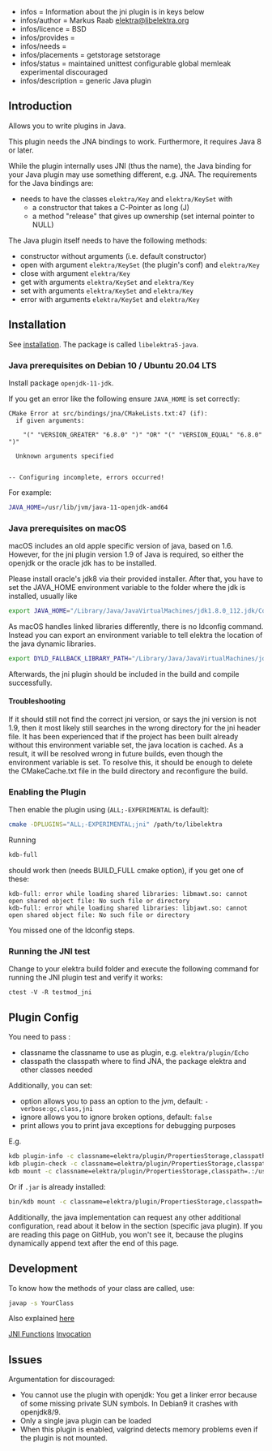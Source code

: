 - infos = Information about the jni plugin is in keys below
- infos/author = Markus Raab <elektra@libelektra.org>
- infos/licence = BSD
- infos/provides =
- infos/needs =
- infos/placements = getstorage setstorage
- infos/status = maintained unittest configurable global memleak experimental discouraged
- infos/description = generic Java plugin

## Introduction

Allows you to write plugins in Java.

This plugin needs the JNA bindings to work.
Furthermore, it requires Java 8 or later.

While the plugin internally uses JNI (thus the name), the Java
binding for your Java plugin may use something different, e.g. JNA.
The requirements for the Java bindings are:

- needs to have the classes `elektra/Key` and `elektra/KeySet` with
  - a constructor that takes a C-Pointer as long (J)
  - a method "release" that gives up ownership (set internal pointer to NULL)

The Java plugin itself needs to have the following methods:

- constructor without arguments (i.e. default constructor)
- open with argument `elektra/KeySet` (the plugin's conf) and `elektra/Key`
- close with argument `elektra/Key`
- get with arguments `elektra/KeySet` and `elektra/Key`
- set with arguments `elektra/KeySet` and `elektra/Key`
- error with arguments `elektra/KeySet` and `elektra/Key`

## Installation

See [installation](/doc/INSTALL.md).
The package is called `libelektra5-java`.

### Java prerequisites on Debian 10 / Ubuntu 20.04 LTS

Install package `openjdk-11-jdk`.

If you get an error like the following ensure `JAVA_HOME` is set correctly:

```
CMake Error at src/bindings/jna/CMakeLists.txt:47 (if):
  if given arguments:

    "(" "VERSION_GREATER" "6.8.0" ")" "OR" "(" "VERSION_EQUAL" "6.8.0" ")"

  Unknown arguments specified


-- Configuring incomplete, errors occurred!
```

For example:

```sh
JAVA_HOME=/usr/lib/jvm/java-11-openjdk-amd64
```

### Java prerequisites on macOS

macOS includes an old apple specific version of java, based on 1.6.
However, for the jni plugin version 1.9 of Java is required, so either the openjdk or the oracle jdk has to be installed.

Please install oracle's jdk8 via their provided installer.
After that, you have to set the JAVA_HOME environment variable to the folder where the jdk is installed, usually like

```sh
export JAVA_HOME="/Library/Java/JavaVirtualMachines/jdk1.8.0_112.jdk/Contents/Home/"
```

As macOS handles linked libraries differently, there is no ldconfig command.
Instead you can export an environment variable to tell elektra the location of the java dynamic libraries.

```sh
export DYLD_FALLBACK_LIBRARY_PATH="/Library/Java/JavaVirtualMachines/jdk1.8.0_112.jdk/Contents/Home/jre/lib:/Library/Java/JavaVirtualMachines/jdk1.8.0_112.jdk/Contents/Home/jre/lib/server/"
```

Afterwards, the jni plugin should be included in the build and compile successfully.

#### Troubleshooting

If it should still not find the correct jni version, or says the jni version is not 1.9, then it most likely still searches in the wrong directory for the jni header file.
It has been experienced that if the project has been built already without this environment variable set, the java location is cached.
As a result, it will be resolved wrong in future builds, even though the environment variable is set.
To resolve this, it should be enough to delete the CMakeCache.txt file in the build directory and reconfigure the build.

### Enabling the Plugin

Then enable the plugin using (`ALL;-EXPERIMENTAL` is default):

```sh
cmake -DPLUGINS="ALL;-EXPERIMENTAL;jni" /path/to/libelektra
```

Running

```sh
kdb-full
```

should work then (needs BUILD_FULL cmake option), if you get one of these:

```
kdb-full: error while loading shared libraries: libmawt.so: cannot open shared object file: No such file or directory
kdb-full: error while loading shared libraries: libjawt.so: cannot open shared object file: No such file or directory
```

You missed one of the ldconfig steps.

### Running the JNI test

Change to your elektra build folder and execute the following command for running the JNI plugin test and verify it works:

```
ctest -V -R testmod_jni
```

## Plugin Config

You need to pass :

- classname the classname to use as plugin, e.g. `elektra/plugin/Echo`
- classpath the classpath where to find JNA, the package elektra and
  other classes needed

Additionally, you can set:

- option allows you to pass an option to the jvm, default: `-verbose:gc,class,jni`
- ignore allows you to ignore broken options, default: `false`
- print allows you to print java exceptions for debugging purposes

E.g.

```sh
kdb plugin-info -c classname=elektra/plugin/PropertiesStorage,classpath=.:/usr/share/java/jna.jar:/usr/lib/java:/path/to/libelektra/src/bindings/jna,print= jni
kdb plugin-check -c classname=elektra/plugin/PropertiesStorage,classpath=.:/usr/share/java/jna.jar:/usr/lib/java:/path/to/libelektra/src/bindings/jna,print= jni
kdb mount -c classname=elektra/plugin/PropertiesStorage,classpath=.:/usr/share/java/jna.jar:/usr/lib/java:/path/to/src/bindings/jna,print= file.properties /jni jni classname=elektra/plugin/PropertiesStorage,classpath=.:/usr/share/java/jna.jar:/usr/lib/java:/path/to/libelektra/src/bindings/jna,print=
```

Or if `.jar` is already installed:

```sh
bin/kdb mount -c classname=elektra/plugin/PropertiesStorage,classpath=.:/usr/share/java/jna.jar:/usr/share/java/elektra.jar,print= file.properties /jni jni classname=elektra/plugin/PropertiesStorage,classpath=.:/usr/share/java/jna.jar:/usr/share/java/elektra.jar,print=
```

Additionally, the java implementation can request any other additional
configuration, read about it below in the section (specific java plugin).
If you are reading this page on GitHub, you won't see it, because the
plugins dynamically append text after the end of this page.

## Development

To know how the methods of your class are called, use:

```sh
javap -s YourClass
```

Also explained
[here](https://docs.oracle.com/javase/7/docs/technotes/guides/jni/spec/types.html#wp15773)

[JNI Functions](https://docs.oracle.com/javase/7/docs/technotes/guides/jni/spec/functions.html)
[Invocation](https://docs.oracle.com/javase/7/docs/technotes/guides/jni/spec/invocation.html)

## Issues

Argumentation for discouraged:

- You cannot use the plugin with openjdk:
  You get a linker error because of some missing private SUN symbols.
  In Debian9 it crashes with openjdk8/9.
- Only a single java plugin can be loaded
- When this plugin is enabled, valgrind detects memory problems even if
  the plugin is not mounted.
